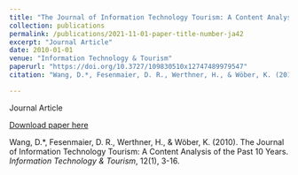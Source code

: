 ```yaml
---
title: "The Journal of Information Technology Tourism: A Content Analysis of the Past 10 Years"
collection: publications
permalink: /publications/2021-11-01-paper-title-number-ja42
excerpt: "Journal Article"
date: 2010-01-01
venue: "Information Technology & Tourism"
paperurl: "https://doi.org/10.3727/109830510x12747489979547"
citation: "Wang, D.*, Fesenmaier, D. R., Werthner, H., & Wöber, K. (2010). The Journal of Information Technology Tourism: A Content Analysis of the Past 10 Years. <i>Information Technology & Tourism</i>, 12(1), 3-16."

---
```

Journal Article

[Download paper here](https://doi.org/10.3727/109830510x12747489979547)

Wang, D.*, Fesenmaier, D. R., Werthner, H., & Wöber, K. (2010). The Journal of Information Technology Tourism: A Content Analysis of the Past 10 Years. <i>Information Technology & Tourism</i>, 12(1), 3-16.
